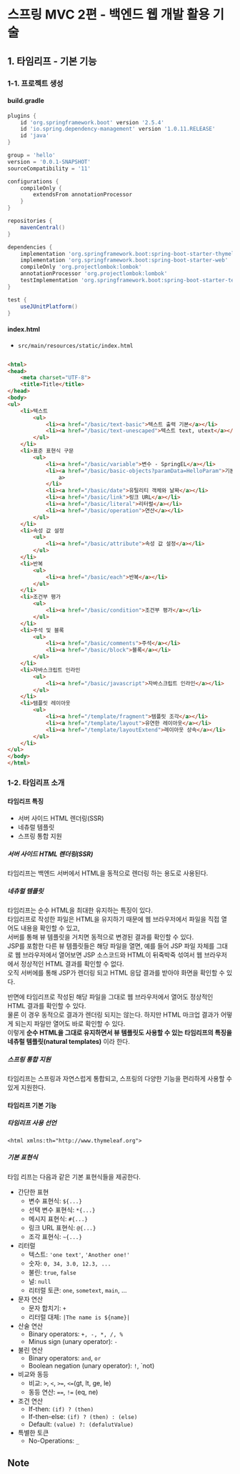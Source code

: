 # 스프링 MVC 2편 - 백엔드 웹 개발 활용 기술

## 1. 타임리프 - 기본 기능

### 1-1. 프로젝트 생성

#### build.gradle

```groovy
plugins {
    id 'org.springframework.boot' version '2.5.4'
    id 'io.spring.dependency-management' version '1.0.11.RELEASE'
    id 'java'
}

group = 'hello'
version = '0.0.1-SNAPSHOT'
sourceCompatibility = '11'

configurations {
    compileOnly {
        extendsFrom annotationProcessor
    }
}

repositories {
    mavenCentral()
}

dependencies {
    implementation 'org.springframework.boot:spring-boot-starter-thymeleaf'
    implementation 'org.springframework.boot:spring-boot-starter-web'
    compileOnly 'org.projectlombok:lombok'
    annotationProcessor 'org.projectlombok:lombok'
    testImplementation 'org.springframework.boot:spring-boot-starter-test'
}

test {
    useJUnitPlatform()
}

```

#### index.html

* `src/main/resources/static/index.html`

```html

<html>
<head>
    <meta charset="UTF-8">
    <title>Title</title>
</head>
<body>
<ul>
    <li>텍스트
        <ul>
            <li><a href="/basic/text-basic">텍스트 출력 기본</a></li>
            <li><a href="/basic/text-unescaped">텍스트 text, utext</a></li>
        </ul>
    </li>
    <li>표준 표현식 구문
        <ul>
            <li><a href="/basic/variable">변수 - SpringEL</a></li>
            <li><a href="/basic/basic-objects?paramData=HelloParam">기본 객체들</
                a>
            </li>
            <li><a href="/basic/date">유틸리티 객체와 날짜</a></li>
            <li><a href="/basic/link">링크 URL</a></li>
            <li><a href="/basic/literal">리터럴</a></li>
            <li><a href="/basic/operation">연산</a></li>
        </ul>
    </li>
    <li>속성 값 설정
        <ul>
            <li><a href="/basic/attribute">속성 값 설정</a></li>
        </ul>
    </li>
    <li>반복
        <ul>
            <li><a href="/basic/each">반복</a></li>
        </ul>
    </li>
    <li>조건부 평가
        <ul>
            <li><a href="/basic/condition">조건부 평가</a></li>
        </ul>
    </li>
    <li>주석 및 블록
        <ul>
            <li><a href="/basic/comments">주석</a></li>
            <li><a href="/basic/block">블록</a></li>
        </ul>
    </li>
    <li>자바스크립트 인라인
        <ul>
            <li><a href="/basic/javascript">자바스크립트 인라인</a></li>
        </ul>
    </li>
    <li>템플릿 레이아웃
        <ul>
            <li><a href="/template/fragment">템플릿 조각</a></li>
            <li><a href="/template/layout">유연한 레이아웃</a></li>
            <li><a href="/template/layoutExtend">레이아웃 상속</a></li>
        </ul>
    </li>
</ul>
</body>
</html>
```

### 1-2. 타임리프 소개

#### 타임리프 특징

* 서버 사이드 HTML 렌더링(SSR)
* 네츄럴 템플릿
* 스프링 통합 지원

##### 서버 사이드 HTML 렌더링(SSR)

타임리프는 백엔드 서버에서 HTML을 동적으로 렌더링 하는 용도로 사용된다.

##### 네츄럴 템플릿

타임리프는 순수 HTML을 최대한 유지하는 특징이 있다.     
타임리프로 작성한 파일은 HTML을 유지하기 때문에 웹 브라우저에서 파일을 직접 열어도 내용을 확인할 수 있고,      
서버를 통해 뷰 템플릿을 거치면 동적으로 변경된 결과를 확인할 수 있다.        
JSP를 포함한 다른 뷰 템플릿들은 해당 파일을 열면, 예를 들어 JSP 파일 자체를 그대로 웹 브라우저에서 열어보면 JSP 소스코드와 HTML이 뒤죽박죽 섞여서 웹 브라우저에서 정상적인 HTML 결과를 확인할 수
없다.     
오직 서버에를 통해 JSP가 렌더링 되고 HTML 응답 결과를 받아야 화면을 확인할 수 있다.

반면에 타임리프로 작성된 해당 파일을 그대로 웹 브라우저에서 열어도 정상적인 HTML 결과를 확인할 수 있다.       
물론 이 경우 동적으로 결과가 렌더링 되지는 않는다. 하지만 HTML 마크업 결과가 어떻게 되는지 파일만 열어도 바로 확인할 수 있다.         
이렇게 **순수 HTML을 그대로 유지하면서 뷰 템플릿도 사용할 수 있는 타임리프의 특징을 네츄럴 템플릿(natural templates)** 이라 한다.

##### 스프링 통합 지원

타임리프는 스프링과 자연스럽게 통합되고, 스프링의 다양한 기능을 편리하게 사용할 수 있게 지원한다.

#### 타임리프 기본 기능

##### 타임리프 사용 선언

```
<html xmlns:th="http://www.thymeleaf.org">
```

##### 기본 표현식

타임 리프는 다음과 같은 기본 표현식들을 제공한다.

* 간단한 표현
    * 변수 표현식: `${...}`
    * 선택 변수 표현식: `*{...}`
    * 메시지 표현식: `#{...}`
    * 링크 URL 표현식: `@{...}`
    * 조각 표현식: `~{...}`
* 리터럴
    * 텍스트: `'one text'`, `'Another one!'`
    * 숫자: `0, 34, 3.0, 12.3, ...`
    * 불린: `true`, `false`
    * 널: `null`
    * 리터럴 토큰: `one`, `sometext`, `main`, ...
* 문자 연산
    * 문자 합치기: `+`
    * 리터럴 대체: `|The name is ${name}|`
* 산술 연산
    * Binary operators: `+, -, *, /, %`
    * Minus sign (unary operator): `-`
* 불린 연산
    * Binary operators: `and`, `or`
    * Boolean negation (unary operator): `!`, `not)
* 비교와 동등
    * 비교: `>`, `<`, `>=`, `<=`(gt, lt, ge, le)
    * 동등 연산: `==`, `!=` (eq, ne)
* 조건 연산
    * If-then: `(if) ? (then)`
    * If-then-else: `(if) ? (then) : (else)`
    * Default: `(value) ?: (defalutValue)`
* 특별한 토큰
    * No-Operations: `_`

## Note